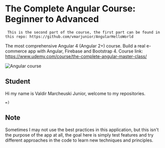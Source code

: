 # The Complete Angular Course: Beginner to Advanced

```
 This is the second part of the course, the first part can be found in this repo: https://github.com/vmarjunior/AngularHelloWorld
```

The most comprehensive Angular 4 (Angular 2+) course. Build a real e-commerce app with Angular, Firebase and Bootstrap 4.
Course link: https://www.udemy.com/course/the-complete-angular-master-class/

![Angular course](src/assets/images/angularCourse.jpg)


## Student

Hi my name is Valdir Marcheuski Junior, welcome to my repositories. 

```
=)
```

## Note

Sometimes I may not use the best practices in this application, but this isn't the purpose of the app at all, the goal here is simply test features and try different approaches in the code to learn new techniques and principles.
